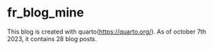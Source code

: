 # fr_blog_mine

This blog is created with quarto(https://quarto.org/). As of october 7th 2023, it contains 28 blog posts. 
